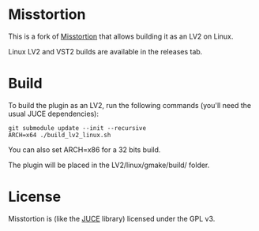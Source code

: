 # Misstortion

This is a fork of [Misstortion](https://github.com/nimbletools/misstortion) that allows building it as an LV2 on Linux.

Linux LV2 and VST2 builds are available in the releases tab.

# Build

To build the plugin as an LV2, run the following commands (you'll need the usual JUCE dependencies):

```
git submodule update --init --recursive
ARCH=x64 ./build_lv2_linux.sh
```

You can also set ARCH=x86 for a 32 bits build.

The plugin will be placed in the LV2/linux/gmake/build/ folder.

# License

Misstortion is (like the [JUCE](https://juce.com/) library) licensed under the GPL v3.
